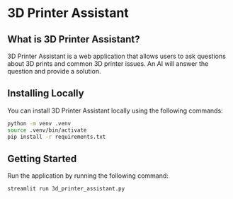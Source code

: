# 3D Printer Assistant

## What is 3D Printer Assistant?

3D Printer Assistant is a web application that allows users to ask questions about 3D prints and common 3D printer issues. An AI will answer the question and provide a solution.

## Installing Locally

You can install 3D Printer Assistant locally using the following commands:

```bash
python -m venv .venv
source .venv/bin/activate
pip install -r requirements.txt
```

## Getting Started

Run the application by running the following command:

```bash
streamlit run 3d_printer_assistant.py
```